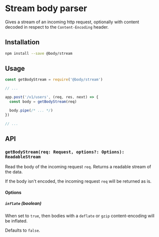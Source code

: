 # Stream body parser

Gives a stream of an incoming http request, optionally with content decoded in respect to the `Content-Encoding` header.

## Installation

```sh
npm install --save @body/stream
```

## Usage

```js
const getBodyStream = require('@body/stream')

// ...

app.post('/v1/users', (req, res, next) => {
  const body = getBodyStream(req)

  body.pipe(/* ... */)
})

// ...
```

## API

### `getBodyStream(req: Request, options?: Options): ReadableStream`

Read the body of the incoming request `req`. Returns a readable stream of the data.

If the body isn't encoded, the incoming request `req` will be returned as is.

#### Options

##### `inflate` (boolean)

When set to `true`, then bodies with a `deflate` or `gzip` content-encoding will be inflated.

Defaults to `false`.

